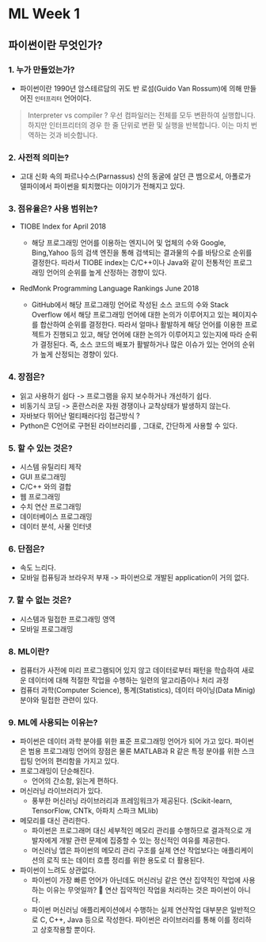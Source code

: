 
# ML Week 1
## 파이썬이란 무엇인가?

### 1. 누가 만들었는가?
  * 파이썬이란 1990년 암스테르담의 귀도 반 로섬(Guido Van Rossum)에 의해 만들어진 `인터프리터` 언어이다.
  > Interpreter vs compiler ?  우선 컴파일러는 전체를 모두 변환하여 실행합니다. 하지만 인터프리터의 경우 한 줄 단위로 변환 및 실행을 반복합니다. 이는 마치 번역하는 것과 비슷합니다.
### 2. 사전적 의미는?
  * 고대 신화 속의 파르나수스(Parnassus) 산의 동굴에 살던 큰 뱀으로서, 아폴로가 델파이에서 파이썬을 퇴치했다는 이야기가 전해지고 있다.
### 3. 점유율은? 사용 범위는?
  * TIOBE Index for April 2018
    * 해당 프로그래밍 언어를 이용하는 엔지니어 및 업체의 수와 Google, Bing,Yahoo 등의 검색 엔진을 통해 검색되는 결과물의 수를 바탕으로 순위를 결정한다. 따라서 TIOBE index는 C/C++이나 Java와 같이 전통적인 프로그래밍 언어의 순위를 높게 산정하는 경향이 있다.

  * RedMonk Programming Language Rankings June 2018
    * GitHub에서 해당 프로그래밍 언어로 작성된 소스 코드의 수와 Stack Overflow 에서 해당 프로그래밍 언어에 대한 논의가 이루어지고 있는 페이지수를 합산하여 순위를 결정한다. 따라서 얼마나 활발하게 해당 언어를 이용한 프로젝트가 진행되고 있고, 해당 언어에 대한 논의가 이루어지고 있는지에 따라 순뤼가 결정된다. 즉, 소스 코드의 배포가 활발하거나 많은 이슈가 있는 언어의 순위가 높게 산정되는 경향이 있다.

### 4. 장점은?
  * 읽고 사용하기 쉽다 -> 프로그램을 유지 보수하거나 개선하기 쉽다.
  * 비동기식 코딩 -> 혼란스러운 자원 경쟁이나 교착상태가 발생하지 않는다.
  * 자바보다 뛰어난 멀티패러다임 접근방식 ?
  * Python은 C언어로 구현된 라이브러리를 , 그대로, 간단하게 사용할 수 있다.
### 5. 할 수 있는 것은?
  * 시스템 유틸리티 제작
  * GUI 프로그래밍
  * C/C++ 와의 결합
  * 웹 프로그래밍
  * 수치 연산 프로그래밍
  * 데이터베이스 프로그래밍
  * 데이터 분석, 사물 인터넷
### 6. 단점은?
  * 속도 느리다.
  * 모바일 컴퓨팅과 브라우저 부재 -> 파이썬으로 개발된 application이 거의 없다.
### 7. 할 수 없는 것은?
  * 시스템과 밀접한 프로그래밍 영역
  * 모바일 프로그래밍
### 8. ML이란?
  * 컴퓨터가 사전에 미리 프로그램되어 있지 않고 데이터로부터 패턴을 학습하여 새로운 데이터에 대해 적절한 작업을 수행하는 일련의 알고리즘이나 처리 과정
  * 컴퓨터 과학(Computer Science), 통계(Statistics), 데이터 마이닝(Data Minig)분야와 밀접한 관련이 있다.
### 9. ML에 사용되는 이유는?
  * 파이썬은 데이터 과학 분야를 위한 표준 프로그래밍 언어가 되어 가고 있다. 파이썬은 범용 프로그래밍 언어의 장점은 물론 MATLAB과 R 같은 특정 분야를 위한 스크립팅 언어의 편리함을 가지고 있다.
  * 프로그래밍이 단순해진다.
    * 언어의 간소함, 읽는게 편하다.
  * 머신러닝 라이브러리가 있다.
    * 풍부한 머신러닝 라이브러리과 프레임워크가 제공된다. (Scikit-learn, TensorFlow, CNTk, 아파치 스파크 MLlib)
  * 메모리를 대신 관리한다.
    * 파이썬은 프로그래머 대신 세부적인 메모리 관리를 수행하므로 결과적으로 개발자에게 개발 관련 문제에 집중할 수 있는 정신적인 여유를 제공한다.
    * 머신러닝 앱은 파이썬의 메모리 관리 구조를 실제 연산 작업보다는 애플리케이션의 로직 또는 데이터 흐름 정리를 위한 용도로 더 활용된다.
  * 파이썬이 느려도 상관없다.
    * 파이썬이 가장 빠른 언어가 아닌데도 머신러닝 같은 연산 집약적인 작업에 사용하는 이유는 무엇일까?  연산 집약적인 작업을 처리하는 것은 파이썬이 아니다.  
    * 파이썬 머신러닝 애플리케이션에서 수행하는 실제 연산작업 대부분은 일반적으로 C, C++, Java 등으로 작성한다. 파이썬은 라이브러리를 통해 이를 정리하고 상호작용할 뿐이다.
